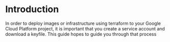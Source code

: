 # Introduction

In order to deploy images or infrastructure using terraform to your Google Cloud Platform project, it is important that you create a service account and download a keyfile.
This guide hopes to guide you through that process
